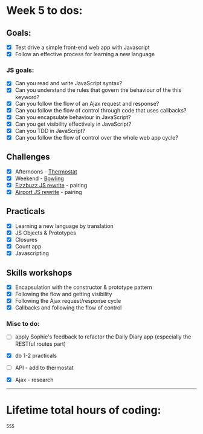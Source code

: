 # Week 5 to dos:

## Goals:

- [x] Test drive a simple front-end web app with Javascript
- [x] Follow an effective process for learning a new language

### JS goals:

- [x] Can you read and write JavaScript syntax?
- [x] Can you understand the rules that govern the behaviour of the this keyword?
- [x] Can you follow the flow of an Ajax request and response?
- [x] Can you follow the flow of control through code that uses callbacks?
- [x] Can you encapsulate behaviour in JavaScript?
- [x] Can you get visibility effectively in JavaScript?
- [x] Can you TDD in JavaScript?
- [x] Can you follow the flow of control over the whole web app cycle?

## Challenges

- [x] Afternoons - [Thermostat](https://github.com/aniasobo/thermostat)  
- [x] Weekend - [Bowling](https://github.com/aniasobo/bowling-challenge)
- [x] [Fizzbuzz JS rewrite](https://github.com/aniasobo/fizzbuzzjs) - pairing
- [x] [Airport JS rewrite](https://github.com/aniasobo/Airport-JS) - pairing

## Practicals

- [x] Learning a new language by translation
- [x] JS Objects & Prototypes
- [x] Closures
- [x] Count app
- [x] Javascripting 

## Skills workshops

- [x] Encapsulation with the constructor & prototype pattern
- [x] Following the flow and getting visibility
- [x] Following the Ajax request/response cycle
- [x] Callbacks and following the flow of control

### Misc to do:

- [ ] apply Sophie's feedback to refactor the Daily Diary app (especially the RESTful routes part)
- [x] do 1-2 practicals
- [ ] API - add to thermostat
- [x] Ajax - research


---

# Lifetime total hours of coding:

```
555
```
